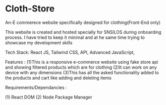 # Cloth-Store
An-E commerece website specifically designed for clothing(Front-End only)

This website is created and hosted specially for SNSILOS during onboarding process. I have tried to keep it minimal and at he same time trying to showcase my development skills 

Tech Stack:
React JS, Tailwind CSS, API, Advanced JavaScript, 

Features : 
(1)This is a responsive e-commerce website using fake store api and showing filtered products which are for clothing
(2)It can work on any device with any dimensions
(3)This has all the asked functionality added to the products and cart like adding and deleting items

Requirements/Dependancies :

(1) React DOM 
(2) Node Package Manager 
